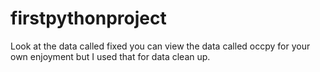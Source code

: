 # firstpythonproject
Look at the data called fixed you can view the data called occpy for your own enjoyment but I used that for data clean up. 
